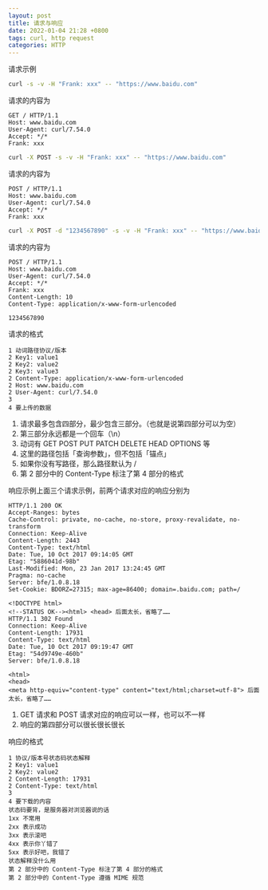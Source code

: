 ```yaml
---
layout: post
title: 请求与响应
date: 2022-01-04 21:28 +0800
tags: curl, http request
categories: HTTP
---
```

请求示例
```bash
curl -s -v -H "Frank: xxx" -- "https://www.baidu.com"
```
请求的内容为
```
GET / HTTP/1.1
Host: www.baidu.com
User-Agent: curl/7.54.0
Accept: */*
Frank: xxx
```
```bash
curl -X POST -s -v -H "Frank: xxx" -- "https://www.baidu.com"
```

请求的内容为
```
POST / HTTP/1.1
Host: www.baidu.com
User-Agent: curl/7.54.0
Accept: */*
Frank: xxx
```
```bash
curl -X POST -d "1234567890" -s -v -H "Frank: xxx" -- "https://www.baidu.com"
```
请求的内容为
```
POST / HTTP/1.1
Host: www.baidu.com
User-Agent: curl/7.54.0
Accept: */*
Frank: xxx
Content-Length: 10
Content-Type: application/x-www-form-urlencoded

1234567890
```
请求的格式
```
1 动词路径协议/版本
2 Key1: value1
2 Key2: value2
2 Key3: value3
2 Content-Type: application/x-www-form-urlencoded
2 Host: www.baidu.com
2 User-Agent: curl/7.54.0
3 
4 要上传的数据
```

1. 请求最多包含四部分，最少包含三部分。（也就是说第四部分可以为空）
1. 第三部分永远都是一个回车（\n）
1. 动词有 GET POST PUT PATCH DELETE HEAD OPTIONS 等
1. 这里的路径包括「查询参数」，但不包括「锚点」
1. 如果你没有写路径，那么路径默认为 /
1. 第 2 部分中的 Content-Type 标注了第 4 部分的格式

响应示例上面三个请求示例，前两个请求对应的响应分别为
```
HTTP/1.1 200 OK
Accept-Ranges: bytes
Cache-Control: private, no-cache, no-store, proxy-revalidate, no-transform
Connection: Keep-Alive
Content-Length: 2443
Content-Type: text/html
Date: Tue, 10 Oct 2017 09:14:05 GMT
Etag: "5886041d-98b"
Last-Modified: Mon, 23 Jan 2017 13:24:45 GMT
Pragma: no-cache
Server: bfe/1.0.8.18
Set-Cookie: BDORZ=27315; max-age=86400; domain=.baidu.com; path=/

<!DOCTYPE html>
<!--STATUS OK--><html> <head> 后面太长，省略了……
HTTP/1.1 302 Found
Connection: Keep-Alive
Content-Length: 17931
Content-Type: text/html
Date: Tue, 10 Oct 2017 09:19:47 GMT
Etag: "54d9749e-460b"
Server: bfe/1.0.8.18

<html>
<head>
<meta http-equiv="content-type" content="text/html;charset=utf-8"> 后面太长，省略了……
```
1. GET 请求和 POST 请求对应的响应可以一样，也可以不一样
1. 响应的第四部分可以很长很长很长
   
响应的格式
```
1 协议/版本号状态码状态解释
2 Key1: value1
2 Key2: value2
2 Content-Length: 17931
2 Content-Type: text/html
3
4 要下载的内容
状态码要背，是服务器对浏览器说的话
1xx 不常用
2xx 表示成功
3xx 表示滚吧
4xx 表示你丫错了
5xx 表示好吧，我错了
状态解释没什么用
第 2 部分中的 Content-Type 标注了第 4 部分的格式
第 2 部分中的 Content-Type 遵循 MIME 规范
```

